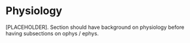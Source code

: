 # Physiology

[PLACEHOLDER]. Section should have background on physiology before having subsections on ophys / ephys.